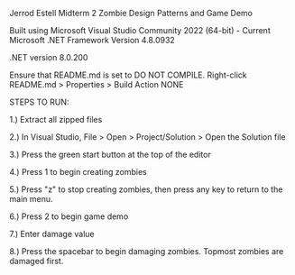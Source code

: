 ﻿Jerrod Estell Midterm 2 Zombie Design Patterns and Game Demo

Built using Microsoft Visual Studio Community 2022 (64-bit) - Current
Microsoft .NET Framework
Version 4.8.0932

.NET version 8.0.200

Ensure that README.md is set to DO NOT COMPILE. Right-click README.md > Properties > Build Action NONE

STEPS TO RUN:

1.) Extract all zipped files

2.) In Visual Studio, File > Open > Project/Solution > Open the Solution file

3.) Press the green start button at the top of the editor

4.) Press 1 to begin creating zombies

5.) Press "z" to stop creating zombies, then press any key to return to the main menu.

6.) Press 2 to begin game demo

7.) Enter damage value

8.) Press the spacebar to begin damaging zombies. Topmost zombies are damaged first. 
